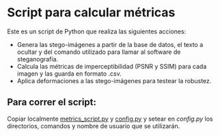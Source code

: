 # Script para calcular métricas

Este es un script de Python que realiza las siguientes acciones:
* Genera las stego-imágenes a partir de la base de datos, el texto a ocultar y del comando utilizado para llamar al software de steganografía.
* Calcula las métricas de imperceptibilidad (PSNR y SSIM) para cada imagen y las guarda en formato .csv.
* Aplica deformaciones a las stego-imágenes para testear la robustez.

## Para correr el script:

Copiar localmente [metrics_script.py](https://github.com/rodo-qatar/ECI-2019-watermarking/tree/master/code/metrics_script.py) y [config.py](https://github.com/rodo-qatar/ECI-2019-watermarking/tree/master/code/config.py)
y setear en *config.py* los directorios, comandos y nombre de usuario que se utilizarán.
